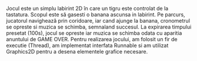 Jocul este un simplu labirint 2D în care un tigru este controlat de la tastatura. Scopul este să gasesti o banana ascunsa in labirint. Pe parcurs, jucatorul navighează prin coridoare, iar cand ajunge la banana,
 cronometrul se opreste si muzica se schimba, semnaland succesul. La expirarea timpului presetat (100s), jocul se opreste iar muzica se schimba odata cu aparitia anuntului de GAME OVER. Pentru realizarea jocului, am folosit un fir de executie (Thread), am implementat interfata Runnable si am utilizat Graphics2D pentru a desena elementele grafice necesare.


